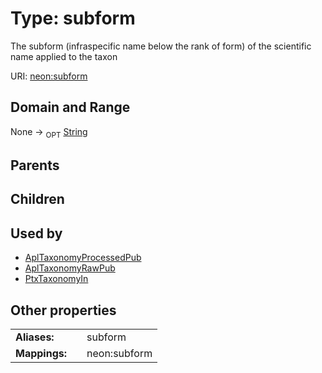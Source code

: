 
# Type: subform


The subform (infraspecific name below the rank of form) of the scientific name applied to the taxon

URI: [neon:subform](https://data.neonscience.org/subform)


## Domain and Range

None ->  <sub>OPT</sub> [String](types/String.md)

## Parents


## Children


## Used by

 * [AplTaxonomyProcessedPub](AplTaxonomyProcessedPub.md)
 * [AplTaxonomyRawPub](AplTaxonomyRawPub.md)
 * [PtxTaxonomyIn](PtxTaxonomyIn.md)

## Other properties

|  |  |  |
| --- | --- | --- |
| **Aliases:** | | subform |
| **Mappings:** | | neon:subform |

